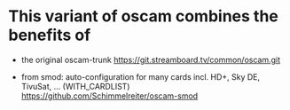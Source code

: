 This variant of oscam combines the benefits of
==============================================

- the original oscam-trunk https://git.streamboard.tv/common/oscam.git

- from smod: auto-configuration for many cards incl. HD+, Sky DE, TivuSat, ...  (WITH_CARDLIST) https://github.com/Schimmelreiter/oscam-smod

